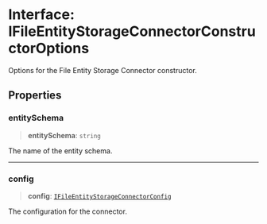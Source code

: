 # Interface: IFileEntityStorageConnectorConstructorOptions

Options for the File Entity Storage Connector constructor.

## Properties

### entitySchema

> **entitySchema**: `string`

The name of the entity schema.

***

### config

> **config**: [`IFileEntityStorageConnectorConfig`](IFileEntityStorageConnectorConfig.md)

The configuration for the connector.
